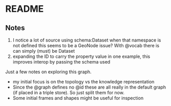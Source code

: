 # README

## Notes


1) I notice a lot of source using schema:Dataset when that namespace is not defined
   this seems to be a GeoNode issue?  With @vocab there is can simply (must) be Dataset
2) expanding the ID to carry the property value in one example, this improves interop 
   by passing the schema used

Just a few notes on exploring this graph.

* my initial focus is on the topology vs the knowledge representation
* Since the @graph defines no @id these are all really in the default graph (if placed in a 
  triple store).   So just split them for now.
* Some initial frames and shapes might be useful for inspection


